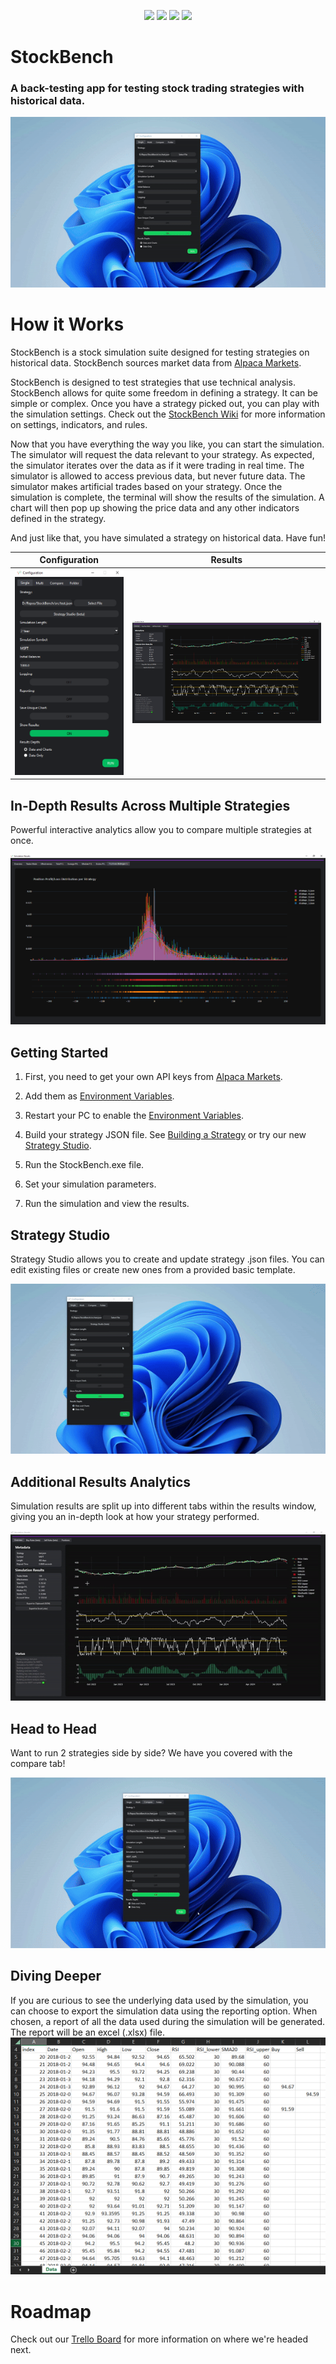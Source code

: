<p align="center">
    <img src ="https://img.shields.io/badge/version-1.10.0-blueviolet.svg"/> <img src ="https://img.shields.io/badge/platform-windows-yellow.svg"/> <img src ="https://img.shields.io/badge/python-^3-blue.svg" /> <img src ="https://img.shields.io/github/license/jocon15/StockBench.svg?color=orange"/>
</p>

# StockBench

### A back-testing app for testing stock trading strategies with historical data.

<p align="center">
    <img src="https://github.com/jocon15/StockBench/blob/master/images/singular_v2.gif" />
</p>

# How it Works

StockBench is a stock simulation suite designed for testing strategies on historical data. StockBench sources market data from [Alpaca Markets](https://alpaca.markets/).

StockBench is designed to test strategies that use technical analysis. StockBench allows for quite some freedom in defining a strategy. It can be simple or complex. Once you have a strategy picked out, you can play with the simulation settings. Check out the [StockBench Wiki](https://github.com/jocon15/StockBench/wiki) for more information on settings, indicators, and rules.

Now that you have everything the way you like, you can start the simulation. The simulator will request the data relevant to your strategy. As expected, the simulator iterates over the data as if it were trading in real time. The simulator is allowed to access previous data, but never future data. The simulator makes artificial trades based on your strategy. Once the simulation is complete, the terminal will show the results of the simulation. A chart will then pop up showing the price data and any other indicators defined in the strategy.

And just like that, you have simulated a strategy on historical data. Have fun!

| Configuration                                                                         | Results                                                                        |
|:-------------------------------------------------------------------------------------:|:------------------------------------------------------------------------------:|
| ![single](https://github.com/jocon15/StockBench/blob/master/images/configuration.png) | ![multi](https://github.com/jocon15/StockBench/blob/master/images/results.png) |

## In-Depth Results Across Multiple Strategies

Powerful interactive analytics allow you to compare multiple strategies at once.

<p align="center">
    <img src="https://github.com/jocon15/StockBench/blob/master/images/histogram.png" />
</p>

## Getting Started

1. First, you need to get your own API keys from [Alpaca Markets](https://alpaca.markets/).

2. Add them as [Environment Variables](https://github.com/jocon15/StockBench/wiki/Environment-Variables).

3. Restart your PC to enable the [Environment Variables](https://github.com/jocon15/StockBench/wiki/Environment-Variables).

4. Build your strategy JSON file. See [Building a Strategy](https://github.com/jocon15/StockBench/wiki/Building-a-Strategy) or try our new [Strategy Studio](#Strategy-Studio).

5. Run the StockBench.exe file.

6. Set your simulation parameters.

7. Run the simulation and view the results.

## Strategy Studio

Strategy Studio allows you to create and update strategy .json files. You can edit existing files or create new ones from a provided basic template.

<p align="center">
    <img src="https://github.com/jocon15/StockBench/blob/master/images/strategy_studio.gif" />
</p>

## Additional Results Analytics

Simulation results are split up into different tabs within the results window, giving you an in-depth look at how your strategy performed.

<p align="center">
    <img src="https://github.com/jocon15/StockBench/blob/master/images/additional_analytics.gif" />
</p>

## Head to Head

Want to run 2 strategies side by side? We have you covered with the compare tab!

<p align="center">
    <img src="https://github.com/jocon15/StockBench/blob/master/images/compare.gif" />
</p>

## Diving Deeper

If you are curious to see the underlying data used by the simulation, you can choose to export the simulation data using the reporting option. When chosen, a report of all the data used during the simulation will be generated. The report will be an excel (.xlsx) file.
![report](https://github.com/jocon15/StockBench/blob/master/images/excel.png)

# Roadmap

Check out our [Trello Board](https://trello.com/b/XtEbMZL4/stockbench) for more information on where we're headed next.
